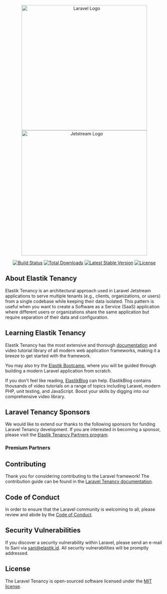 <p align="center">
<a href="https://laravel.com" target="_blank"><img src="https://raw.githubusercontent.com/laravel/art/master/logo-lockup/5%20SVG/2%20CMYK/1%20Full%20Color/laravel-logolockup-cmyk-red.svg" width="400" alt="Laravel Logo"></a>
<a href="https://jetstream.laravel.com" target="_blank">
<img src="https://picperf.io/https://laravelnews.s3.amazonaws.com/images/jetstream.png" width="400" alt="Jetstream Logo"></img>
</a>
</p>

<p align="center">
<a href="https://github.com/laravel/framework/actions"><img src="https://github.com/laravel/framework/workflows/tests/badge.svg" alt="Build Status"></a>
<a href="https://packagist.org/packages/laravel/framework"><img src="https://img.shields.io/packagist/dt/laravel/framework" alt="Total Downloads"></a>
<a href="https://packagist.org/packages/laravel/framework"><img src="https://img.shields.io/packagist/v/laravel/framework" alt="Latest Stable Version"></a>
<a href="https://packagist.org/packages/laravel/framework"><img src="https://img.shields.io/packagist/l/laravel/framework" alt="License"></a>
</p>

## About Elastik Tenancy

Elastik Tenancy is an architectural approach used in Laravel Jetstream applications to serve multiple tenants (e.g., clients, organizations, or users) from a single codebase while keeping their data isolated. This pattern is useful when you want to create a Software as a Service (SaaS) application where different users or organizations share the same application but require separation of their data and configuration.

## Learning Elastik Tenancy

Elastik Tenancy has the most extensive and thorough [documentation](https://tenancy.elastik.id/docs) and video tutorial library of all modern web application frameworks, making it a breeze to get started with the framework.

You may also try the [Elastik Bootcamp](https://bootcamp.elastik.com), where you will be guided through building a modern Laravel application from scratch.

If you don't feel like reading, [ElastikBlog](https://elastik.com/blog) can help. ElastikBlog contains thousands of video tutorials on a range of topics including Laravel, modern PHP, unit testing, and JavaScript. Boost your skills by digging into our comprehensive video library.

## Laravel Tenancy Sponsors

We would like to extend our thanks to the following sponsors for funding Laravel Tenancy development. If you are interested in becoming a sponsor, please visit the [Elastik Tenancy Partners program](https://partners.tenancy.elastik.id).

### Premium Partners

## Contributing

Thank you for considering contributing to the Laravel framework! The contribution guide can be found in the [Laravel Tenancy documentation](https://tenancy.elastik.id/docs/contributions).

## Code of Conduct

In order to ensure that the Laravel community is welcoming to all, please review and abide by the [Code of Conduct](https://tenancy.elastik.id/docs/contributions#code-of-conduct).

## Security Vulnerabilities

If you discover a security vulnerability within Laravel, please send an e-mail to Sani via [sani@elastik.id](mailto:sani@elastik.id). All security vulnerabilities will be promptly addressed.

## License

The Laravel Tenancy is open-sourced software licensed under the [MIT license](https://opensource.org/licenses/MIT).
